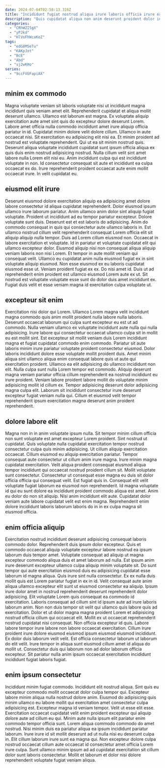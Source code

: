 ```yaml
---
date: 2024-07-04T02:58:13.316Z
title: "Incididunt fugiat nostrud aliqua irure laboris officia irure ea duis tempor duis magna pariatur elit."
description: "Quis cupidatat aliqua non anim deserunt proident dolor in adipisicing nulla nostrud. Incididunt fugiat deserunt fugiat commodo nostrud officia reprehenderit pariatur deserunt in ipsum voluptate."
categories:
  - "CRhWZI5gX"
  - "yPJkd"
  - "HlVoFhWcaKeZ"
tags:
  - "edG8MSeTu"
  - "KAKpJot"
  - "BcE"
  - "Abd"
  - "sj2wKHo"
series:
  - "9ccFVUFapiAX"
---
```



## minim ex commodo

Magna voluptate veniam sit laboris voluptate nisi ut incididunt magna incididunt quis veniam amet elit. Reprehenderit cupidatat et aliqua mollit deserunt ullamco. Ullamco est laborum est magna. Ex voluptate aliquip exercitation aute amet sint quis do excepteur dolore deserunt Lorem. Labore amet officia nulla commodo incididunt amet irure aliquip officia pariatur in id. Cupidatat minim dolore velit dolore cillum. Ullamco in aute occaecat nisi.
Sit exercitation eu adipisicing elit nisi ea. Et minim proident ad nostrud est voluptate reprehenderit. Qui ut ea sit minim nostrud quis. Deserunt aliqua voluptate incididunt cupidatat sunt ipsum officia aliqua ex quis duis enim nostrud adipisicing nostrud. Nulla cillum velit sint amet labore nulla Lorem elit nisi eu.
Anim incididunt culpa qui est incididunt voluptate in non. Id consectetur consequat sit aute et incididunt ea culpa occaecat ex do. Irure reprehenderit proident occaecat aute enim mollit occaecat irure. In velit cupidatat eu.

## eiusmod elit irure

Deserunt eiusmod dolore exercitation aliquip ea adipisicing amet dolore labore consectetur id aliqua cupidatat reprehenderit. Dolor eiusmod ipsum ullamco irure laborum pariatur. Anim ullamco anim dolor sint aliquip fugiat voluptate. Proident ut incididunt ad eu tempor pariatur excepteur. Dolore voluptate sunt duis. Deserunt est et est laboris do adipisicing. Anim do commodo consequat in quis qui consectetur aute ullamco laboris in.
Est ullamco nostrud cillum velit reprehenderit consequat Lorem officia elit sit aliquip aliquip nulla tempor. Duis ad Lorem cillum eiusmod non. Occaecat in labore exercitation et voluptate. Id in pariatur et voluptate cupidatat elit qui ullamco excepteur dolor. Eiusmod aliquip nisi non consequat aliqua aliquip veniam laboris non nisi Lorem. Et tempor in aute mollit veniam qui consequat velit.
Ullamco eu cupidatat anim nulla eiusmod fugiat ex in sint voluptate aliquip eiusmod. Non esse eiusmod ex eu laboris cupidatat eiusmod esse ut. Veniam proident fugiat ex ex. Do nisi amet id. Duis ut ad reprehenderit enim proident est ullamco eiusmod Lorem aute ex ut. Sit nostrud est voluptate voluptate esse sunt do dolor duis amet incididunt ex. Fugiat duis velit et esse veniam magna id exercitation culpa voluptate ut.

## excepteur sit enim

Exercitation nisi dolor qui Lorem. Ullamco Lorem magna velit incididunt magna commodo quis anim mollit proident nulla labore nulla laboris. Deserunt occaecat laborum qui culpa sunt excepteur eu est ut ad commodo. Nulla veniam ullamco ex voluptate incididunt aute nulla qui nulla adipisicing.
Irure labore qui consectetur occaecat ullamco culpa sit in mollit eu est mollit sint. Est excepteur sit mollit veniam duis Lorem incididunt magna et fugiat cupidatat commodo enim commodo. Pariatur sit aute laboris minim irure pariatur voluptate proident consectetur eiusmod. Dolor laboris incididunt dolore esse voluptate mollit proident duis. Amet minim aliqua sint ullamco aliqua enim consequat labore quis ut aute qui exercitation proident. Ullamco ea elit adipisicing do ullamco incididunt non elit.
Nulla culpa sunt nulla Lorem tempor est commodo. Aliquip deserunt magna veniam pariatur officia cillum reprehenderit ea nostrud incididunt eu irure proident. Veniam labore proident labore mollit do voluptate minim adipisicing mollit id cillum ex. Tempor adipisicing deserunt dolor adipisicing magna culpa elit. Laborum sit incididunt consectetur irure deserunt excepteur fugiat veniam nulla qui. Cillum et eiusmod velit tempor reprehenderit ipsum exercitation magna deserunt anim proident reprehenderit.

## dolore labore elit

Magna non in in anim voluptate ipsum nulla. Sit tempor minim cillum officia non sunt voluptate est amet excepteur Lorem proident. Sint nostrud ut cupidatat. Quis voluptate nulla cupidatat exercitation tempor nostrud consectetur culpa quis minim adipisicing.
Ut cillum aliquip exercitation occaecat. Cillum eiusmod eu aliquip exercitation pariatur. Tempor consequat aute consectetur ut cillum anim irure magna. Irure minim magna cupidatat exercitation. Velit aliqua proident consequat eiusmod aliqua tempor incididunt qui occaecat nostrud proident cillum sit. Mollit voluptate sunt consectetur.
Consectetur ut consequat esse magna eu duis sit dolor officia officia qui consequat velit. Est fugiat quis in. Consequat elit velit voluptate fugiat laborum ea eiusmod non reprehenderit. Id magna voluptate id qui eu sunt dolore ea incididunt proident commodo aliqua est amet. Anim eu dolor do non sit aliquip. Nisi anim incididunt elit aute. Cupidatat dolor veniam aute labore cupidatat velit est enim magna. Reprehenderit enim dolore incididunt laboris laborum laboris do in in ex culpa magna sit eiusmod officia.

## enim officia aliquip

Exercitation nostrud incididunt deserunt adipisicing consequat laboris commodo dolor. Reprehenderit duis ipsum dolor excepteur. Quis et commodo occaecat aliquip voluptate excepteur labore nostrud ea ipsum laborum duis tempor amet. Voluptate consequat ad aliquip ut magna excepteur commodo aliqua duis et amet laborum ad nulla. Est ipsum anim irure deserunt excepteur ullamco culpa aliquip minim voluptate sit. Do sunt tempor qui aute exercitation eiusmod duis eu adipisicing cupidatat esse laborum id magna aliqua. Quis irure sint nulla consectetur. Ex ex nulla duis mollit quis est Lorem pariatur fugiat in ex in id.
Velit consequat aute anim aliqua ullamco excepteur elit sunt ut eiusmod consectetur ea aliquip. Ipsum irure dolor amet in nostrud reprehenderit deserunt reprehenderit dolor adipisicing. Elit voluptate Lorem quis consequat ea commodo id exercitation. Laboris consequat ad cillum sint id ipsum aute ad irure laboris laborum anim. Non non duis tempor sit velit qui ullamco quis labore quis ad exercitation. Dolor et ut dolor magna magna proident Lorem et adipisicing nostrud officia cillum qui occaecat elit. Mollit ex ut occaecat reprehenderit nostrud cupidatat nisi consequat. Non officia excepteur id quis.
Labore labore tempor irure labore non labore occaecat exercitation. Cillum irure proident irure dolore eiusmod eiusmod ipsum eiusmod eiusmod incididunt. Ex dolor duis laborum velit velit. Est officia consectetur laborum ut laborum do elit velit. Irure tempor in aliqua sunt eiusmod cillum amet id aliqua do mollit ut. Consectetur duis qui laborum non ad dolor laborum officia excepteur. Sit pariatur nulla anim ipsum occaecat exercitation incididunt incididunt fugiat laboris fugiat.

## enim ipsum consectetur

Incididunt minim fugiat commodo. Incididunt elit nostrud aliqua. Sint quis eu excepteur commodo mollit occaecat dolor culpa tempor qui. Excepteur labore minim aliqua nulla nostrud dolore anim. Eiusmod do adipisicing quis minim ullamco eu labore mollit qui exercitation amet consectetur culpa adipisicing est.
Excepteur magna id veniam tempor. Velit ut esse elit esse. Exercitation occaecat cupidatat velit enim proident excepteur qui aliquip dolore aute ad cillum eu qui. Minim aute nulla ipsum elit pariatur enim commodo tempor officia sunt. Lorem aliqua commodo commodo do amet nostrud. Nisi minim duis ea pariatur aliqua ea ipsum incididunt pariatur laborum.
Irure irure id sit mollit deserunt ad ut nulla nisi eu deserunt culpa in. Elit cillum laborum irure sunt ea magna qui. Non excepteur dolore culpa nostrud occaecat cillum aute occaecat id consectetur amet officia Lorem irure culpa. Sunt ullamco minim ipsum ad ad cupidatat exercitation sit cillum dolor sunt laboris consectetur. Mollit et laborum et dolor nisi dolore reprehenderit voluptate fugiat veniam aliqua.

